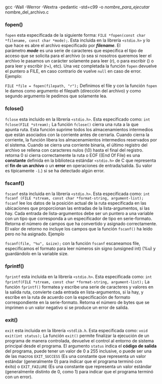 gcc -Wall -Werror -Wextra -pedantic -std=c99 -o *nombre_para_ejecutar* nombre_del_archivo.c

### fopen()
`fopen` esta especificada de la siguiente forma: `FILE *fopen(const char *filename, const char *mode);`. Esta incluida en la librería `<stdio.h>` y lo que hace es abre el archivo especificado por ***filename***. El parámetro ***mode*** es una serie de caracteres que especifica el tipo de acceso que se solicita para el archivo (o sea si nosotros queremos leer el archivo le pasamos un carácter solamente para leer (r), o para escribir () o para leer y escribir (r+), etc). Una vez completada la función `fopen` devuelve el puntero a FILE, en caso contrario de vuelve `null` en caso de error. Ejemplo: 

`FILE *file = fopen(filepath, "r");`
Definimos el file y con la función `fopen` le damos como argumento el filepath (dirección del archivo) y como segundo argumento le pedimos que solamente lea.

### fclose()
`fclose` esta incluido en la librería `<stdio.h>`. Esta especificado como:
`int fclose(FILE *stream);`
La función `fclose()` cierra una ruta a la que apunta ruta. Esta función suprime todos los almacenamientos intermedios que están asociados con la corriente antes de cerrarla. Cuando cierra la corriente, la función libera los almacenamientos intermedios reservados por el sistema. Cuando se cierra una corriente binaria, el último registro del archivo se rellena con caracteres nulos (\0) hasta el final del registro.
retorna 0 si cierra correctamente la ruta o EOF ((End Of File) es una **constante** definida en la biblioteca estándar `<stdio.h>` de C que representa el **fin de un archivo** o un **error** en operaciones de entrada/salida. Su valor es típicamente `-1`.) si se ha detectado algún error.

### fscanf()
`fscanf` esta incluida en la librería `<stdio.h>`. Esta especificada como: 
`int fscanf (FILE *stream, const char *format-string, argument-list);`
`fscanf` lee los datos de la posición actual de la ruta especificada en las ubicaciones que proporcionan las entradas de la lista-argumentos, si las hay. Cada entrada de lista-argumentos debe ser un puntero a una variable con un tipo que corresponda a un especificador de tipo en serie-formato. Retorna el número de campos que ha convertido y asignado correctamente. El valor de retorno no incluye los campos que la función `fscanf()` ha leído pero no ha asignado. Ejemplo

`fscanf(file, "%u", &size);`
con la función `fscanf` escaneamos file, especificamos el formato para leer números sin signo (unsigned int) (%u) y guardándolo en la variable size.

### fprintf()
`fprintf` esta incluida en la librería `<stdio.h>`. Esta especificada como:
`int fprintf(FILE *stream, const char *format-string, argument-list);`
La función `fprintf()` formatea y escribe una serie de caracteres y valores en la salida ruta, convierte cada entrada en lista-argumentos, si la hay, y escribe en la ruta de acuerdo con la especificación de formato correspondiente en la serie-formato.
Retorna el número de bytes que se imprimen o un valor negativo si se produce un error de salida.

### exit()
`exit` esta incluida en la librería `<stdlib.h`. Esta especificada como:
`void exit(int status);`
La función `exit()` permite finalizar la ejecución de un programa de manera controlada, devuelve el control al entorno de sistema principal desde el programa. 
El argumento `status` indica el **código de salida** del programa, puede tener un valor de 0 a 255 inclusive, o puede ser una de las macros `EXIT_SUCCESS` (Es una constante que representa un valor estándar (generalmente 0) para indicar que el programa terminó con éxito) o `EXIT_FAILURE` (Es una constante que representa un valor estándar (generalmente distinto de 0, como 1) para indicar que el programa terminó con un error).

